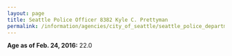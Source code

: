 ```yaml
---
layout: page
title: Seattle Police Officer 8382 Kyle C. Prettyman
permalink: /information/agencies/city_of_seattle/seattle_police_department/copbook/8382/
---
```


**Age as of Feb. 24, 2016:** 22.0
